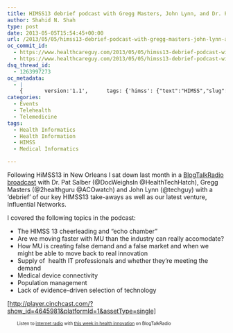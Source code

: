 ```yaml
---
title: HIMSS13 debrief podcast with Gregg Masters, John Lynn, and Dr. Pat Salber
author: Shahid N. Shah
type: post
date: 2013-05-05T15:54:45+00:00
url: /2013/05/05/himss13-debrief-podcast-with-gregg-masters-john-lynn-and-dr-pat-salber/
oc_commit_id:
  - https://www.healthcareguy.com/2013/05/05/himss13-debrief-podcast-with-gregg-masters-john-lynn-and-dr-pat-salber/1478770829
  - https://www.healthcareguy.com/2013/05/05/himss13-debrief-podcast-with-gregg-masters-john-lynn-and-dr-pat-salber/1425381820
dsq_thread_id:
  - 1263997273
oc_metadata:
  - |
    {		version:'1.1',		tags: {'himss': {"text":"HIMSS","slug":"himss","source":null,"bucketName":"current","bucketPlacement":"auto","_className":"Tag"}, 'health-informatics': {"text":"Health informatics","slug":"health-informatics","source":null,"bucketName":"current","bucketPlacement":"auto","_className":"Tag"}, 'medical-informatics': {"text":"medical informatics","slug":"medical-informatics","source":null,"bucketName":"current","bucketPlacement":"auto","_className":"Tag"}, 'health-information': {"text":"health information","slug":"health-information","source":null,"bucketName":"current","bucketPlacement":"auto","_className":"Tag"}}	}
categories:
  - Events
  - Telehealth
  - Telemedicine
tags:
  - Health Informatics
  - Health Information
  - HIMSS
  - Medical Informatics

---
```

Following HiMSS13 in New Orleans I sat down last month in a [BlogTalkRadio broadcast][1] with Dr. Pat Salber (@DocWeighsIn @HealthTechHatch), Gregg Masters (@2healthguru @ACOwatch) and John Lynn (@techguy) with a &#8216;debrief&#8217; of our key HIMSS13 take-aways as well as our latest venture, Influential Networks.

I covered the following topics in the podcast:

  * <span style="line-height: 13px;">The HIMSS 13 cheerleading and &#8220;echo chamber&#8221;</span>
  * Are we moving faster with MU than the industry can really accomodate?
  * How MU is creating false demand and a false market and when we might be able to move back to real innovation
  * Supply of  health IT professionals and whether they&#8217;re meeting the demand
  * Medical device connectivity
  * Population management
  * Lack of evidence-driven selection of technology

[http://player.cinchcast.com/?show_id=4645981&platformId=1&assetType=single]

<div style="font-size: 10px; text-align: center; width: 400px;">
  Listen to <a href="http://www.blogtalkradio.com">internet radio</a> with <a href="http://www.blogtalkradio.com/hibctv">this week in health innovation</a> on BlogTalkRadio
</div>

 [1]: http://www.blogtalkradio.com/hibctv/2013/04/03/shahid-shah-john-lynn-co-founders-influential-networks